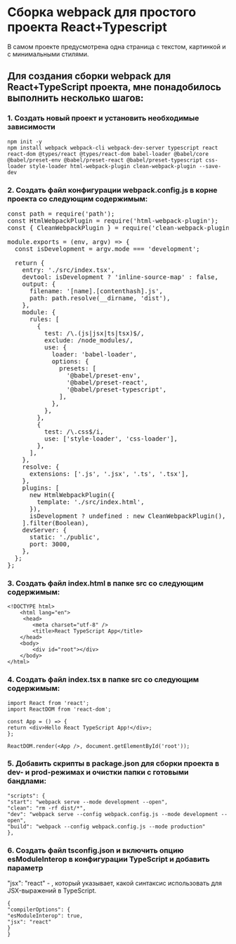 # Сборка webpack для простого проекта React+Typescript

В самом проекте предусмотрена одна страница с текстом, картинкой и с минимальными стилями.

## Для создания сборки webpack для React+TypeScript проекта, мне понадобилось выполнить несколько шагов:

### 1. Создать новый проект и установить необходимые зависимости

    npm init -y
    npm install webpack webpack-cli webpack-dev-server typescript react react-dom @types/react @types/react-dom babel-loader @babel/core @babel/preset-env @babel/preset-react @babel/preset-typescript css-loader style-loader html-webpack-plugin clean-webpack-plugin --save-dev

### 2. Создать файл конфигурации webpack.config.js в корне проекта со следующим содержимым:

<pre>
const path = require('path');
const HtmlWebpackPlugin = require('html-webpack-plugin');
const { CleanWebpackPlugin } = require('clean-webpack-plugin');

module.exports = (env, argv) => {
  const isDevelopment = argv.mode === 'development';

  return {
    entry: './src/index.tsx',
    devtool: isDevelopment ? 'inline-source-map' : false,
    output: {
      filename: '[name].[contenthash].js',
      path: path.resolve(__dirname, 'dist'),
    },
    module: {
      rules: [
        {
          test: /\.(js|jsx|ts|tsx)$/,
          exclude: /node_modules/,
          use: {
            loader: 'babel-loader',
            options: {
              presets: [
                '@babel/preset-env',
                '@babel/preset-react',
                '@babel/preset-typescript',
              ],
            },
          },
        },
        {
          test: /\.css$/i,
          use: ['style-loader', 'css-loader'],
        },
      ],
    },
    resolve: {
      extensions: ['.js', '.jsx', '.ts', '.tsx'],
    },
    plugins: [
      new HtmlWebpackPlugin({
        template: './src/index.html',
      }),
      isDevelopment ? undefined : new CleanWebpackPlugin(),
    ].filter(Boolean),
    devServer: {
      static: './public',
      port: 3000,
    },
  };
};
</pre>

### 3. Создать файл index.html в папке src со следующим содержимым:
    <!DOCTYPE html>
        <html lang="en">
         <head>
            <meta charset="utf-8" />
            <title>React TypeScript App</title>
        </head>
        <body>
            <div id="root"></div>
        </body>
    </html>

### 4. Создать файл index.tsx в папке src со следующим содержимым:
    import React from 'react';
    import ReactDOM from 'react-dom';

    const App = () => {
    return <div>Hello React TypeScript App!</div>;
    };

    ReactDOM.render(<App />, document.getElementById('root'));

### 5. Добавить скрипты в package.json для сборки проекта в dev- и prod-режимах и очистки папки с готовыми бандлами:

    "scripts": {
    "start": "webpack serve --mode development --open",
    "clean": "rm -rf dist/*",
    "dev": "webpack serve --config webpack.config.js --mode development --open",
    "build": "webpack --config webpack.config.js --mode production"
    },

### 6. Создать файл tsconfig.json и включить опцию esModuleInterop в конфигурации TypeScript и добавить параметр 
"jsx": "react" - , который указывает, какой синтаксис использовать для JSX-выражений в TypeScript.

    {
    "compilerOptions": {
    "esModuleInterop": true,
    "jsx": "react" 
    }
    }
